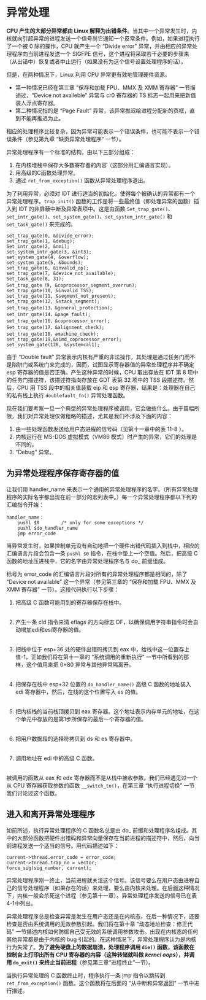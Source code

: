 # 异常处理

**CPU 产生的大部分异常都由 Linux 解释为出错条件**。当其中一个异常发生时，内核就向引起异常的进程发送一个信号尚它通知一个反常条件。例如，如果进程执行了一个被 0 除的操作，CPU 就产生一个 “Divide error” 异常，并由相应的异常处理程序向当前进程发送一个 SIGFPE 信号，这个进程将采取若干必要的步骤来（从出错中）恢复或者中止运行（如果没有为这个信号设置处理程序的话）。

但是，在两种情况下，Linux 利用 CPU 异常更有效地管理硬件资源。
- 第一种情况已经在第三章 “保存和加载 FPU、MMX 及 XMM 寄存器” 一节描述过，“Device not availeble” 异常与 cr0 寄存器的 TS 标志一起用来把新值装人浮点寄存器。  
- 第二种情况指的是 “Page Fault” 异常，该异常推迟给进程分配新的页框，直到不能再推迟为止。

相应的处理程序比较复杂，因为异常可能表示一个错误条件，也可能不表示一个错误条件（参见第九章 “缺页异常处理程序” 一节）。

异常处理程序有一个标准的结构，由以下三部分组成：  
1. 在内核堆栈中保存大多数寄存器的内容（这部分用汇编语言实现）。  
2. 用高级的C函数处理异常。  
3. 通过 `ret_from_exception()` 函数从异常处理程序退出。  

为了利用异常，必须对 IDT 进行适当的初始化，使得每个被确认的异常都有一个异常处理程序。`trap_init()` 函数的工作是将一些最终值（即处理异常的函数）插入到 IDT 的非屏蔽中断及异常表项中。这是由函数 `Set_trap_gate()`、`set_intr_gate()`、`set_system_gate()`、`set_system_intr_gate()` 和 `set_task_gate()` 来完成的。

```
set_trap_gate(0, &divide_error);
set_trap_gate(1, &debug);
Set_intr_gate(2, &nmi);
set_system_intr_gate(3, &int3);
set_system_gate(4, &overflow);
set_system_gate(5, &bounds);
set_trap_gate(6, &invalid_op);
set_trap_gate(7, &device_not_available);
Set_task_gate(8, 31);
Set_trap_gate（9, &coprocessor_segment_overrun);
set_trap_gate(10, &invalid_TSS);
set_trap_gate(11, &segment_not_present);
set_trap_gate(12, &stack_segment);
set_trap_gate(13，&general_protection);
set_intr_gate(14，&page_fault);
set_trap_gate(16，&coprocessor_error);
Set_trap_gate(17，&alignment_check);
set_trap_gate(18，amachine_check);
set_trap_gate(19,&simd_coprocessor_error);
set_system_gate(128, &systemcal1);
```

由于 “Double fault” 异常表示内核有严重的非法操作，其处理是通过任务门而不是陷阱门或系统门来完成的，因而，试图显示寄存器值的异常处理程序并不确定 esp 寄存器的值是否正确。产生这种异常的时候，CPU 取出存放在 IDT 第 8 项中的任务门描述符，该描述符指向存放在 GDT 表第 32 项中的 TSS 段描述符。然后，CPU 用 TSS 段中的相关值装载 eip 和 esp 寄存器，结果是：处理器在自己的私有栈上执行 `doublefault_fn()` 异常处理函数。

现在我们要考察一旦一个典型的异常处理程序被调用，它会做些什么。由于篇幅所限，我们对异常处理仅做粗略的描述，尤其是我们不涉及下面的内容：  
1. 由一些处理函数发送给用户态进程的信号码（见第十一章中的表 11-8 ）。  
2. 内核运行在 MS-DOS 虚拟模式（VM86 模式）时产生的异常，它们的处理是不同的。  
3. “Debug” 异常。  

## 为异常处理程序保存寄存器的值

让我们用 handler_name 来表示一个通用的异常处理程序的名字。（所有异常处理程序的实际名字都出现在前一部分的宏列表中。）每一个异常处理程序都以下列的汇编指令开始：
```
handler_name：
    pushl $0        /* only for some exceptions */
    pushl $do_handler_name
    jmp error_code
```

当异常发生时，如果控制单元没有自动地把一个硬件出错代码插入到栈中，相应的汇编语言片段会包含一条 `pushl $0` 指令，在栈中垫上一个空值。然后，把高级 C 函数的地址压进栈中，它的名字由异常处理程序名与 do_ 前缓组成。

标号为 error_code 的汇编语言片段对所有的异常处理程序都是相同的，除了 “Device not available” 这一个异常（参见第三章的 “保存和加载 FPU、MMX 及 XMM 寄存器” 一节）。这段代码执行以下步骤：  

1. 把高级 C 函数可能用到的寄存器保存在栈中。  
&emsp;

2. 产生一条 cld 指令来清 eflags 的方向标志 DF，以确保调用字符串指令时会自动增加edi和esi寄存器的值。  
&emsp;

3. 把栈中位于 esp+36 处的硬件出错码拷贝到 eax 中，给栈中这一位置存上值-1，正如我们将在第十一章的 “系统调用的重新执行” 一节中所看到的那样，这个值用来把 0×80 异常与其他异常隔离开。  
&emsp;

4. 把保存在栈中 esp+32 位置的 `do_handler_name()` 高级 C 函数的地址装入 edi 寄存器中，然后，在栈的这个位置写入 es 的值。  
&emsp;

5. 把内核栈的当前栈顶援贝到 eax 寄存器。这个地址表示内存单元的地址，在这个单元中存放的是第1步所保存的最后一个寄存器的值。  
&emsp;

6. 把用户数据段的选择符拷贝到 ds 和 es 寄存器中。  
&emsp;

7. 调用地址在 edi 中的高级 C 函数。  
&emsp;

被调用的函数从 eax 和 edx 寄存器而不是从栈中接收参数。我们已经遇见过一个从 CPU 寄存器获取参数的函数 `__switch_to()`，在第三章 “执行进程切换” 一节我们讨论过这个函数。

## 进入和离开异常处理程序

如前所述，执行异常处理程序的 C 函数名总是由 do_ 前缓和处理程序名组成。其中的大部分函数把硬件出错码和异常向量保存在当前进程的描述符中，然后，向当前进程发送一个适当的信号。用代码描述如下：
```
current->thread.error_code = error_code;
current->tnread.trap_no = vector;
force_sig(sig_number, current);
```

异常处理程序刚一终止，当前进程就关注这个信号。该信号要么在用户态由进程自己的信号处理程序（如果存在的话）来处理，要么由内核来处理。在后面这种情况下，内核一般会杀死这个进程（参见第十一章）。异常处理程序发送的信号已在表 4-1中列出。

异常处理程序总是检查异常是发生在用户态还是在内核态，在后一种情况下，还要检查是否由系统调用的无效参数引起。我们将在第十章 “动态地址检查：修正代码” 一节描述内核如何防御自己受无效的系统调用参数攻击。出现在内核态的任何其他异常都是由于内核的 bug 引起的。在这种情况下，异常处理程序认为是内核行为失常了。**为了避免硬盘上的数据崩溃，处理程序调用 `die()` 函数，该函数在控制台上打印出所有 CPU 寄存器的内容（这种转储就叫做 *kernel oops*），并调用 `do_exit()` 来终止当前进程**（参见第三章“进程终止”一节）。

当执行异常处理的 C 函数终止时，程序执行一条 jmp 指令以跳转到 `ret_from_exception()` 函数。这个函数将在后面的 “从中断和异常返回” 一节中进行描述。


